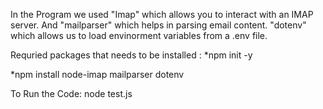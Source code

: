 In the Program we used "Imap" which allows you to interact with an IMAP server.
And "mailparser" which helps in parsing email content.
"dotenv" which allows us to load envinorment variables from a .env file.

Requried packages that needs to be installed :
*npm init -y

*npm install node-imap mailparser dotenv

To Run the Code:
 node test.js 

